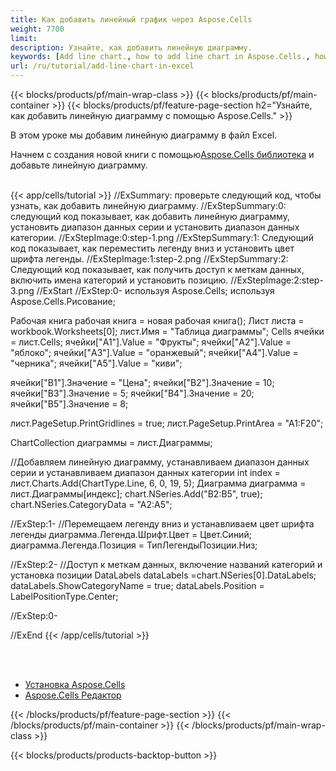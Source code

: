 ```yaml
---
title: Как добавить линейный график через Aspose.Cells
weight: 7700
limit:
description: Узнайте, как добавить линейную диаграмму.
keywords: [Add line chart., how to add line chart in Aspose.Cells., how to add line chart using Aspose.Cells]
url: /ru/tutorial/add-line-chart-in-excel
---
```

{{< blocks/products/pf/main-wrap-class >}}
{{< blocks/products/pf/main-container >}}
{{< blocks/products/pf/feature-page-section h2="Узнайте, как добавить линейную диаграмму с помощью Aspose.Cells." >}}

<p>
В этом уроке мы добавим линейную диаграмму в файл Excel.
</p>

<p>
 Начнем с создания новой книги с помощью<a href="https://www.nuget.org/packages/Aspose.Cells">Aspose.Cells библиотека</a> и добавьте линейную диаграмму.
</p>

<br />
{{< app/cells/tutorial >}}
//ExSummary: проверьте следующий код, чтобы узнать, как добавить линейную диаграмму.
//ExStepSummary:0: следующий код показывает, как добавить линейную диаграмму, установить диапазон данных серии и установить диапазон данных категории.
//ExStepImage:0:step-1.png
//ExStepSummary:1: Следующий код показывает, как переместить легенду вниз и установить цвет шрифта легенды.
//ExStepImage:1:step-2.png
//ExStepSummary:2: Следующий код показывает, как получить доступ к меткам данных, включить имена категорий и установить позицию.
//ExStepImage:2:step-3.png
//ExStart
//ExStep:0-
используя Aspose.Cells;
используя Aspose.Cells.Рисование;

Рабочая книга рабочая книга = новая рабочая книга();
Лист листа = workbook.Worksheets[0];
лист.Имя = "Таблица диаграммы";
Cells ячейки = лист.Cells;
ячейки["A1"].Value = "Фрукты";
ячейки["A2"].Value = "яблоко";
ячейки["A3"].Value = "оранжевый";
ячейки["A4"].Value = "черника";
ячейки["A5"].Value = "киви";

ячейки["B1"].Значение = "Цена";
ячейки["B2"].Значение = 10;
ячейки["B3"].Значение = 5;
ячейки["B4"].Значение = 20;
ячейки["B5"].Значение = 8;

лист.PageSetup.PrintGridlines = true;
лист.PageSetup.PrintArea = "A1:F20";

ChartCollection диаграммы = лист.Диаграммы;

//Добавляем линейную диаграмму, устанавливаем диапазон данных серии и устанавливаем диапазон данных категории
int index = лист.Charts.Add(ChartType.Line, 6, 0, 19, 5);
Диаграмма диаграмма = лист.Диаграммы[индекс];
chart.NSeries.Add("B2:B5", true);
chart.NSeries.CategoryData = "A2:A5";

//ExStep:1-
//Перемещаем легенду вниз и устанавливаем цвет шрифта легенды
диаграмма.Легенда.Шрифт.Цвет = Цвет.Синий;
диаграмма.Легенда.Позиция = ТипЛегендыПозиции.Низ;

//ExStep:2-
//Доступ к меткам данных, включение названий категорий и установка позиции
DataLabels dataLabels =chart.NSeries[0].DataLabels;
dataLabels.ShowCategoryName = true;
dataLabels.Position = LabelPositionType.Center;

//ExStep:0-

//ExEnd
{{< /app/cells/tutorial >}}
<br />

<br />
<br />
<div class="code-sample">
    <ul class="link-list">
        <li class="link-item"><a href="https://docs.aspose.com/cells/net/installation/">Установка Aspose.Cells</a></li>
        <li class="link-item"><a href="https://products.aspose.app/cells/editor/">Aspose.Cells Редактор</a></li>
    </ul>
</div>

{{< /blocks/products/pf/feature-page-section >}}
{{< /blocks/products/pf/main-container >}}
{{< /blocks/products/pf/main-wrap-class >}}

{{< blocks/products/products-backtop-button >}}